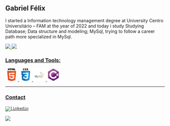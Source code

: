 ## Gabriel Félix

I started a Information technology management degree at University Centro Universitário – FAM at the year of 2022 and today i study Studying Database; Data structure and modeling; MySql, trying to follow a career path more specialized in MySql.

 <div>
  <a href="https://github.com/GabrielHFFelix">
  <img height="180em" src="https://github-readme-stats.vercel.app/api?username=GabrielHFFelix&show_icons=true&theme=dark&include_all_commits=true&count_private=true"/>
  <img height="180em" src="https://github-readme-stats.vercel.app/api/top-langs/?username=GabrielHFFelix&layout=compact&langs_count=7&theme=dark"/>
</div>
  
 ### Languages and Tools:

<code><img widht="30" height="40" src="https://raw.githubusercontent.com/github/explore/80688e429a7d4ef2fca1e82350fe8e3517d3494d/topics/html/html.png"></code>
<code><img widht="30" height="40" src="https://raw.githubusercontent.com/github/explore/80688e429a7d4ef2fca1e82350fe8e3517d3494d/topics/css/css.png"></code>
<code><img widht="30" height="40" src="https://raw.githubusercontent.com/github/explore/80688e429a7d4ef2fca1e82350fe8e3517d3494d/topics/mysql/mysql.png"></code>
<code><img widht="30" height="40" src="https://raw.githubusercontent.com/devicons/devicon/master/icons/csharp/csharp-original.svg"></code>
<hr>
  
 ### Contact

[<code><img widht="30" height="40" src='https://cdn.jsdelivr.net/npm/simple-icons@3.0.1/icons/linkedin.svg' alt='linkedin' height='40'></code>](https://www.linkedin.com/in/gabriel-félix-a62aa9218/) 
  
  
  
  <div>
    <a href = "mailto:gabrielfelix451@gmail.com"><img src="https://img.shields.io/badge/Gmail-D14836?style=for-the-badge&logo=gmail&logoColor=white" target="_blank"></a>
   <div>
 
